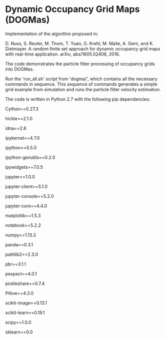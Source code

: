# Dynamic Occupancy Grid Maps (DOGMas)

Implementation of the algorithm proposed in:

D. Nuss, S. Reuter, M. Thom, T. Yuan, G. Krehl, M. Maile, A. Gern, and K. Dietmayer. A
random finite set approach for dynamic occupancy grid maps with real-time application. arXiv,
abs/1605.02406, 2016.

The code demonstrates the particle filter processing of occupancy grids into DOGMas.

Run the 'run_all.sh' script from 'dogma/', which contains all the necessary commands in sequence. This sequence of commands generates a simple grid example from simulation and runs the particle filter velocity estimation.

The code is written in Python 2.7 with the following pip dependencies:

Cython==0.27.3

hickle==2.1.0

idna==2.6

ipykernel==4.7.0

ipython==5.5.0

ipython-genutils==0.2.0

ipywidgets==7.0.5

jupyter==1.0.0

jupyter-client==5.1.0

jupyter-console==5.2.0

jupyter-core==4.4.0

matplotlib==1.5.3

notebook==5.2.2

numpy==1.13.3

panda==0.3.1

pathlib2==2.3.0

pbr==3.1.1

pexpect==4.0.1

pickleshare==0.7.4

Pillow==4.3.0

scikit-image==0.13.1

scikit-learn==0.19.1

scipy==1.0.0

sklearn==0.0
